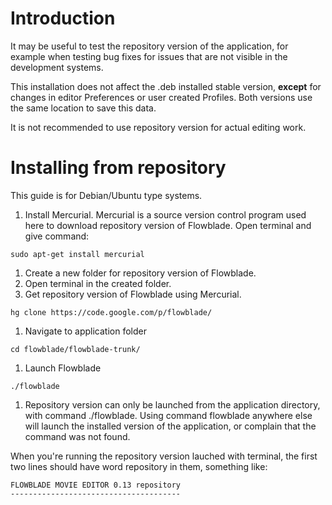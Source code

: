 # Introduction #

It may be useful to test the repository version of the application, for example when testing bug fixes for issues that are not visible in the development systems.

This installation does not affect the .deb installed stable version, **except** for changes in editor Preferences or user created Profiles. Both versions use the same location to save this data.

It is not recommended to use repository version for actual editing work.


# Installing from repository #
This guide is for Debian/Ubuntu type systems.

  1. Install Mercurial. Mercurial is a source version control program used here to download repository version of Flowblade. Open terminal and give command:
```
sudo apt-get install mercurial
```
  1. Create a new folder for repository version of Flowblade.
  1. Open terminal in the created folder.
  1. Get repository version of Flowblade using Mercurial.
```
hg clone https://code.google.com/p/flowblade/
```
  1. Navigate to application folder
```
cd flowblade/flowblade-trunk/
```
  1. Launch Flowblade
```
./flowblade 
```
  1. Repository version can only be launched from the application directory, with command ./flowblade. Using command flowblade anywhere else will launch the installed version of the application, or complain that the command was not found.

When you're running the repository version lauched with terminal, the first two lines should have word repository in them, something like:
```
FLOWBLADE MOVIE EDITOR 0.13 repository
--------------------------------------
```